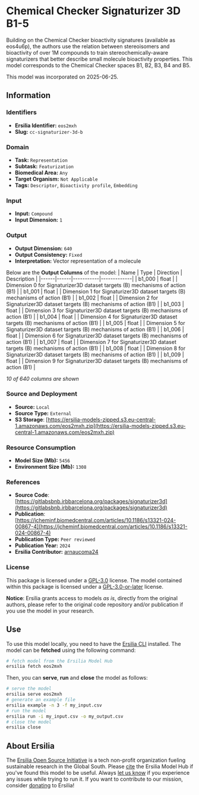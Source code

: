 # Chemical Checker Signaturizer 3D B1-5

Building on the Chemical Checker bioactivity signatures (available as eos4u6p), the authors use the relation between stereoisomers and bioactivity of over 1M compounds to train stereochemically-aware signaturizers that better describe small molecule bioactivity properties. This model corresponds to the Chemical Checker spaces B1, B2, B3, B4 and B5.

This model was incorporated on 2025-06-25.

## Information
### Identifiers
- **Ersilia Identifier:** `eos2mxh`
- **Slug:** `cc-signaturizer-3d-b`

### Domain
- **Task:** `Representation`
- **Subtask:** `Featurization`
- **Biomedical Area:** `Any`
- **Target Organism:** `Not Applicable`
- **Tags:** `Descriptor`, `Bioactivity profile`, `Embedding`

### Input
- **Input:** `Compound`
- **Input Dimension:** `1`

### Output
- **Output Dimension:** `640`
- **Output Consistency:** `Fixed`
- **Interpretation:** Vector representation of a molecule

Below are the **Output Columns** of the model:
| Name | Type | Direction | Description |
|------|------|-----------|-------------|
| b1_000 | float |  | Dimension 0 for Signaturizer3D dataset targets (B) mechanisms of action (B1) |
| b1_001 | float |  | Dimension 1 for Signaturizer3D dataset targets (B) mechanisms of action (B1) |
| b1_002 | float |  | Dimension 2 for Signaturizer3D dataset targets (B) mechanisms of action (B1) |
| b1_003 | float |  | Dimension 3 for Signaturizer3D dataset targets (B) mechanisms of action (B1) |
| b1_004 | float |  | Dimension 4 for Signaturizer3D dataset targets (B) mechanisms of action (B1) |
| b1_005 | float |  | Dimension 5 for Signaturizer3D dataset targets (B) mechanisms of action (B1) |
| b1_006 | float |  | Dimension 6 for Signaturizer3D dataset targets (B) mechanisms of action (B1) |
| b1_007 | float |  | Dimension 7 for Signaturizer3D dataset targets (B) mechanisms of action (B1) |
| b1_008 | float |  | Dimension 8 for Signaturizer3D dataset targets (B) mechanisms of action (B1) |
| b1_009 | float |  | Dimension 9 for Signaturizer3D dataset targets (B) mechanisms of action (B1) |

_10 of 640 columns are shown_
### Source and Deployment
- **Source:** `Local`
- **Source Type:** `External`
- **S3 Storage**: [https://ersilia-models-zipped.s3.eu-central-1.amazonaws.com/eos2mxh.zip](https://ersilia-models-zipped.s3.eu-central-1.amazonaws.com/eos2mxh.zip)

### Resource Consumption
- **Model Size (Mb):** `5456`
- **Environment Size (Mb):** `1308`


### References
- **Source Code**: [https://gitlabsbnb.irbbarcelona.org/packages/signaturizer3d](https://gitlabsbnb.irbbarcelona.org/packages/signaturizer3d)
- **Publication**: [https://jcheminf.biomedcentral.com/articles/10.1186/s13321-024-00867-4](https://jcheminf.biomedcentral.com/articles/10.1186/s13321-024-00867-4)
- **Publication Type:** `Peer reviewed`
- **Publication Year:** `2024`
- **Ersilia Contributor:** [arnaucoma24](https://github.com/arnaucoma24)

### License
This package is licensed under a [GPL-3.0](https://github.com/ersilia-os/ersilia/blob/master/LICENSE) license. The model contained within this package is licensed under a [GPL-3.0-or-later](LICENSE) license.

**Notice**: Ersilia grants access to models _as is_, directly from the original authors, please refer to the original code repository and/or publication if you use the model in your research.


## Use
To use this model locally, you need to have the [Ersilia CLI](https://github.com/ersilia-os/ersilia) installed.
The model can be **fetched** using the following command:
```bash
# fetch model from the Ersilia Model Hub
ersilia fetch eos2mxh
```
Then, you can **serve**, **run** and **close** the model as follows:
```bash
# serve the model
ersilia serve eos2mxh
# generate an example file
ersilia example -n 3 -f my_input.csv
# run the model
ersilia run -i my_input.csv -o my_output.csv
# close the model
ersilia close
```

## About Ersilia
The [Ersilia Open Source Initiative](https://ersilia.io) is a tech non-profit organization fueling sustainable research in the Global South.
Please [cite](https://github.com/ersilia-os/ersilia/blob/master/CITATION.cff) the Ersilia Model Hub if you've found this model to be useful. Always [let us know](https://github.com/ersilia-os/ersilia/issues) if you experience any issues while trying to run it.
If you want to contribute to our mission, consider [donating](https://www.ersilia.io/donate) to Ersilia!
